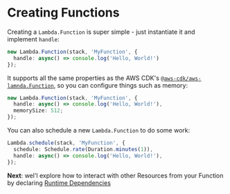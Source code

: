 # Creating Functions

Creating a `Lambda.Function` is super simple - just instantiate it and implement `handle`:

```ts
new Lambda.Function(stack, 'MyFunction', {
  handle: async() => console.log('Hello, World!')
});
```
It supports all the same properties as the AWS CDK's [`@aws-cdk/aws-lamnda.Function`](https://github.com/aws/aws-cdk/tree/master/packages/%40aws-cdk/aws-lambda), so you can configure things such as memory:

```ts
new Lambda.Function(stack, 'MyFunction', {
  handle: async() => console.log('Hello, World!'),
  memorySize: 512;
});
```

You can also schedule a new `Lambda.Function` to do some work:

```ts
Lambda.schedule(stack, 'MyFunction', {
  schedule: Schedule.rate(Duration.minutes(1)),
  handle: async() => console.log('Hello, World!'),
});
```

**Next**: wel'l explore how to interact with other Resources from your Function by declaring [Runtime Dependencies](3-runtime-dependencies.md)